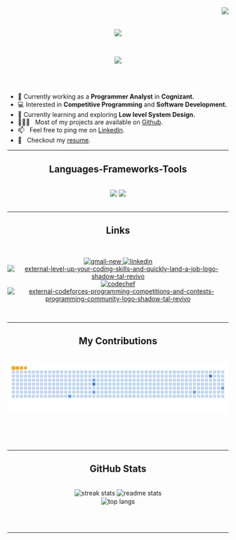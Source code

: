 <img align="right" src="https://visitor-badge.laobi.icu/badge?page_id=Pratik00528.Pratik00528" />

<h1 align="center">
    <img src="https://readme-typing-svg.herokuapp.com/?font=Montserrat&size=65&center=true&vCenter=true&width=900&height=180&color=FFFFFF&background=1F1F1F&duration=3500&lines=Hey+there!+👋;+I'm+Pratik+Palsikar!;" />

<a href="https://github.com/404"><img src="https://user-images.githubusercontent.com/73097560/115834477-dbab4500-a447-11eb-908a-139a6edaec5c.gif"></a>

</h1>


<br/>
 
- 🔭 Currently working as a **Programmer Analyst** in **Cognizant.**
- 💻 Interested in **Competitive Programming** and **Software Development.**
- 🌱 Currently learning and exploring **Low level System Design.**
- 👨🏻‍💻 &nbsp; Most of my projects are available on [Github](https://github.com/Pratik00528?tab=repositories).
- 📫 &nbsp; Feel free to ping me on [LinkedIn](https://www.linkedin.com/in/pratik-palsikar/).
- 📝 &nbsp; Checkout my [resume](https://drive.google.com/file/d/1Y1FODZpddyZG0D8NQbv5nye31IYtOHav/view?usp=drive_link).

 <hr/>
 
<h2 align="center"> Languages-Frameworks-Tools </h2>
<br/>
<div align="center">
    <img src="https://skillicons.dev/icons?i=python,mysql,flask,nodejs,react,bootstrap,html,css,vscode,github,git" />
    <img src="https://skillicons.dev/icons?i=javascript,express,mongodb,java,cpp,c,postman,latex" /><br>
</div>

<br/>
<hr/>

<h2 align="center"> Links </h2>
<br/>
<div align="center">
<p>
<a href = "mailto:pratik00528@gmail.com"> <img width="48" height="48" src="https://img.icons8.com/color/48/gmail-new.png" alt="gmail-new"/> </a>
<a href = "https://www.linkedin.com/in/pratik-palsikar/"> <img width="48" height="48" src="https://img.icons8.com/fluency/48/linkedin.png" alt="linkedin"/> </a>
<a href = "https://leetcode.com/pratik00528/"> <img width="48" height="48" src="https://img.icons8.com/external-tal-revivo-shadow-tal-revivo/48/external-level-up-your-coding-skills-and-quickly-land-a-job-logo-shadow-tal-revivo.png" alt="external-level-up-your-coding-skills-and-quickly-land-a-job-logo-shadow-tal-revivo"/> </a>
<a href = "https://www.codechef.com/users/pratik00528"> <img width="48" height="48" src="https://img.icons8.com/fluency/48/codechef.png" alt="codechef"/> </a>
<a href = "https://codeforces.com/profile/pratik00528"> <img width="48" height="48" src="https://img.icons8.com/external-tal-revivo-shadow-tal-revivo/48/external-codeforces-programming-competitions-and-contests-programming-community-logo-shadow-tal-revivo.png" alt="external-codeforces-programming-competitions-and-contests-programming-community-logo-shadow-tal-revivo"/> </a>
</div>
</p>

<br/>
<hr/>

<div align="center">
  <h2> My Contributions </h2>
  <br>
  <img alt="snake eating my contributions" src="https://github.com/Pratik00528/Pratik00528/blob/output/github-contribution-grid-snake.gif" />
  
  <br/><br/><br/>
</div>

<hr/>

<h2 align="center"> GitHub Stats </h2>
<br>
<div align=center>
  <img width=390 src="https://streak-stats.demolab.com?user=Pratik00528&theme=radical&count_private=true&border_radius=11" alt="streak stats"/>
  <img width=390 src="https://github-readme-stats.vercel.app/api?username=Pratik00528&count_private=true&show_icons=true&theme=radical&rank_icon=github&border_radius=10" alt="readme stats" />
  <br/>
  <img width=325 align="center" src="https://github-readme-stats.vercel.app/api/top-langs/?username=Pratik00528&hide=HTML&langs_count=8&layout=compact&theme=radical&border_radius=10&size_weight=0.5&count_weight=0.5&exclude_repo=github-readme-stats" alt="top langs" />
</div>

<br/><br/>

<hr/>

<br/>

